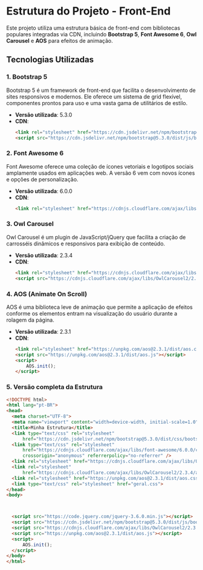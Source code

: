 # Estrutura do Projeto - Front-End

Este projeto utiliza uma estrutura básica de front-end com bibliotecas populares integradas via CDN, incluindo **Bootstrap 5**, **Font Awesome 6**, **Owl Carousel** e **AOS** para efeitos de animação.

## Tecnologias Utilizadas

### 1. **Bootstrap 5**
Bootstrap 5 é um framework de front-end que facilita o desenvolvimento de sites responsivos e modernos. Ele oferece um sistema de grid flexível, componentes prontos para uso e uma vasta gama de utilitários de estilo.

- **Versão utilizada**: 5.3.0
- **CDN**:  
  ```html
  <link rel="stylesheet" href="https://cdn.jsdelivr.net/npm/bootstrap@5.3.0/dist/css/bootstrap.min.css">
  <script src="https://cdn.jsdelivr.net/npm/bootstrap@5.3.0/dist/js/bootstrap.bundle.min.js"></script>
  ```

### 2. **Font Awesome 6**
Font Awesome oferece uma coleção de ícones vetoriais e logotipos sociais amplamente usados em aplicações web. A versão 6 vem com novos ícones e opções de personalização.

- **Versão utilizada**: 6.0.0
- **CDN**:  
  ```html
  <link rel="stylesheet" href="https://cdnjs.cloudflare.com/ajax/libs/font-awesome/6.0.0/css/all.min.css">
  ```

### 3. **Owl Carousel**
Owl Carousel é um plugin de JavaScript/jQuery que facilita a criação de carrosséis dinâmicos e responsivos para exibição de conteúdo.

- **Versão utilizada**: 2.3.4
- **CDN**:  
  ```html
  <link rel="stylesheet" href="https://cdnjs.cloudflare.com/ajax/libs/OwlCarousel2/2.3.4/assets/owl.carousel.min.css">
  <script src="https://cdnjs.cloudflare.com/ajax/libs/OwlCarousel2/2.3.4/owl.carousel.min.js"></script>
  ```

### 4. **AOS (Animate On Scroll)**
AOS é uma biblioteca leve de animação que permite a aplicação de efeitos conforme os elementos entram na visualização do usuário durante a rolagem da página.

- **Versão utilizada**: 2.3.1
- **CDN**:  
  ```html
  <link rel="stylesheet" href="https://unpkg.com/aos@2.3.1/dist/aos.css">
  <script src="https://unpkg.com/aos@2.3.1/dist/aos.js"></script>
  <script>
      AOS.init();
  </script>
  ```

### 5. **Versão completa da Estrutura**
  ```html
<!DOCTYPE html>
<html lang="pt-BR">
<head>
    <meta charset="UTF-8">
    <meta name="viewport" content="width=device-width, initial-scale=1.0">
    <title>Minha Estrutura</title>
    <link type="text/css" rel="stylesheet"
        href="https://cdn.jsdelivr.net/npm/bootstrap@5.3.0/dist/css/bootstrap.min.css">
    <link type="text/css" rel="stylesheet"
        href="https://cdnjs.cloudflare.com/ajax/libs/font-awesome/6.0.0/css/all.min.css" integrity="sha512-...hash..."
        crossorigin="anonymous" referrerpolicy="no-referrer" />
    <link rel="stylesheet" href="https://cdnjs.cloudflare.com/ajax/libs/OwlCarousel2/2.3.4/assets/owl.carousel.min.css">
    <link rel="stylesheet"
        href="https://cdnjs.cloudflare.com/ajax/libs/OwlCarousel2/2.3.4/assets/owl.theme.default.min.css">
    <link rel="stylesheet" href="https://unpkg.com/aos@2.3.1/dist/aos.css">
    <link type="text/css" rel="stylesheet" href="geral.css">
</head>
<body>



    <script src="https://code.jquery.com/jquery-3.6.0.min.js"></script>
    <script src="https://cdn.jsdelivr.net/npm/bootstrap@5.3.0/dist/js/bootstrap.bundle.min.js"></script>
    <script src="https://cdnjs.cloudflare.com/ajax/libs/OwlCarousel2/2.3.4/owl.carousel.min.js"></script>
    <script src="https://unpkg.com/aos@2.3.1/dist/aos.js"></script>
    <script>
        AOS.init();
    </script>
</body>
</html>
  ```